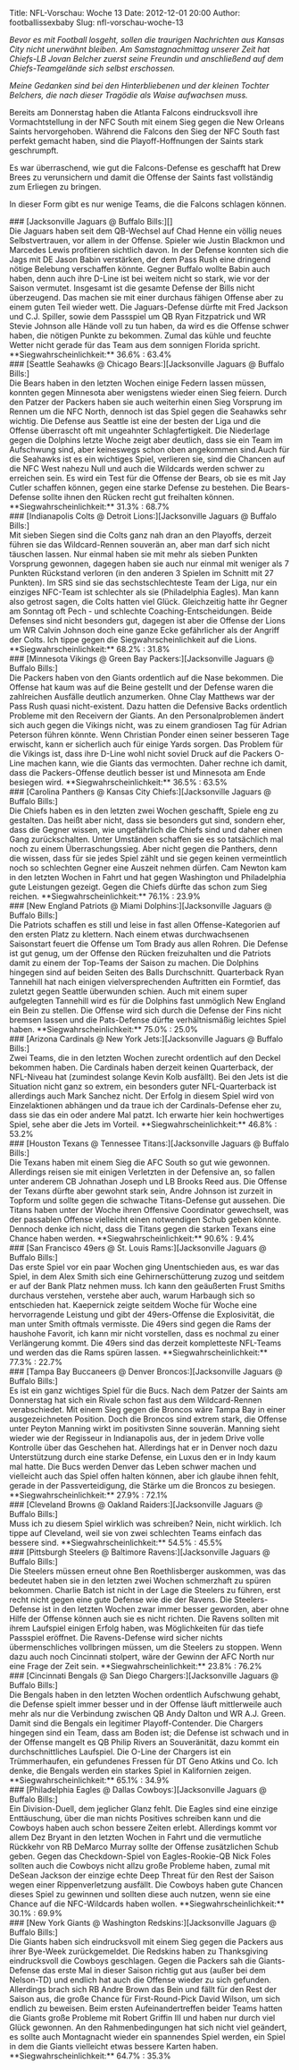 Title: NFL-Vorschau: Woche 13
Date: 2012-12-01 20:00
Author: footballissexbaby
Slug: nfl-vorschau-woche-13

<em>Bevor es mit Football losgeht, sollen die traurigen Nachrichten aus
Kansas City nicht unerwähnt bleiben. Am Samstagnachmittag unserer Zeit
hat Chiefs-LB Jovan Belcher zuerst seine Freundin und anschließend auf
dem Chiefs-Teamgelände sich selbst erschossen.

Meine Gedanken sind bei den Hinterbliebenen und der kleinen Tochter
Belchers, die nach dieser Tragödie als Waise aufwachsen muss.</em>

Bereits am Donnerstag haben die Atlanta Falcons eindrucksvoll ihre
Vormachtstellung in der NFC South mit einem Sieg gegen die New Orleans
Saints hervorgehoben. Während die Falcons den Sieg der NFC South fast
perfekt gemacht haben, sind die Playoff-Hoffnungen der Saints stark
geschrumpft.

Es war überraschend, wie gut die Falcons-Defense es geschafft hat Drew
Brees zu verunsichern und damit die Offense der Saints fast vollständig
zum Erliegen zu bringen.

In dieser Form gibt es nur wenige Teams, die die Falcons schlagen
können.

<div id="accordion">
### [Jacksonville Jaguars @ Buffalo Bills:][]

<div>
Die Jaguars haben seit dem QB-Wechsel auf Chad Henne ein völlig neues
Selbstvertrauen, vor allem in der Offense. Spieler wie Justin Blackmon
und Marcedes Lewis profitieren sichtlich davon. In der Defense konnten
sich die Jags mit DE Jason Babin verstärken, der dem Pass Rush eine
dringend nötige Belebung verschaffen könnte. Gegner Buffalo wollte Babin
auch haben, denn auch ihre D-Line ist bei weitem nicht so stark, wie vor
der Saison vermutet. Insgesamt ist die gesamte Defense der Bills nicht
überzeugend. Das machen sie mit einer durchaus fähigen Offense aber zu
einem guten Teil wieder wett. Die Jaguars-Defense dürfte mit Fred
Jackson und C.J. Spiller, sowie dem Passspiel um QB Ryan Fitzpatrick und
WR Stevie Johnson alle Hände voll zu tun haben, da wird es die Offense
schwer haben, die nötigen Punkte zu bekommen. Zumal das kühle und
feuchte Wetter nicht gerade für das Team aus dem sonnigen Florida
spricht.  
**Siegwahrscheinlichkeit:** 36.6% : 63.4%

</div>
### [Seattle Seahawks @ Chicago Bears:][Jacksonville Jaguars @ Buffalo Bills:]

<div>
Die Bears haben in den letzten Wochen einige Federn lassen müssen,
konnten gegen Minnesota aber wenigstens wieder einen Sieg feiern. Durch
den Patzer der Packers haben sie auch weiterhin einen Sieg Vorsprung im
Rennen um die NFC North, dennoch ist das Spiel gegen die Seahawks sehr
wichtig. Die Defense aus Seattle ist eine der besten der Liga und die
Offense überrascht oft mit ungeahnter Schlagfertigkeit. Die Niederlage
gegen die Dolphins letzte Woche zeigt aber deutlich, dass sie ein Team
im Aufschwung sind, aber keineswegs schon oben angekommen sind.Auch für
die Seahawks ist es ein wichtiges Spiel, verlieren sie, sind die Chancen
auf die NFC West nahezu Null und auch die Wildcards werden schwer zu
erreichen sein. Es wird ein Test für die Offense der Bears, ob sie es
mit Jay Cutler schaffen können, gegen eine starke Defense zu bestehen.
Die Bears-Defense sollte ihnen den Rücken recht gut freihalten können.  
**Siegwahrscheinlichkeit:** 31.3% : 68.7%

</div>
### [Indianapolis Colts @ Detroit Lions:][Jacksonville Jaguars @ Buffalo Bills:]

<div>
Mit sieben Siegen sind die Colts ganz nah dran an den Playoffs, derzeit
führen sie das Wildcard-Rennen souverän an, aber man darf sich nicht
täuschen lassen. Nur einmal haben sie mit mehr als sieben Punkten
Vorsprung gewonnen, dagegen haben sie auch nur einmal mit weniger als 7
Punkten Rückstand verloren (in den anderen 3 Spielen im Schnitt mit 27
Punkten). Im SRS sind sie das sechstschlechteste Team der Liga, nur ein
einziges NFC-Team ist schlechter als sie (Philadelphia Eagles). Man kann
also getrost sagen, die Colts hatten viel Glück. Gleichzeitig hatte ihr
Gegner am Sonntag oft Pech - und schlechte Coaching-Entscheidungen.
Beide Defenses sind nicht besonders gut, dagegen ist aber die Offense
der Lions um WR Calvin Johnson doch eine ganze Ecke gefährlicher als der
Angriff der Colts. Ich tippe gegen die Siegwahrscheinlichkeit auf die
Lions.  
**Siegwahrscheinlichkeit:** 68.2% : 31.8%

</div>
### [Minnesota Vikings @ Green Bay Packers:][Jacksonville Jaguars @ Buffalo Bills:]

<div>
Die Packers haben von den Giants ordentlich auf die Nase bekommen. Die
Offense hat kaum was auf die Beine gestellt und der Defense waren die
zahlreichen Ausfälle deutlich anzumerken. Ohne Clay Matthews war der
Pass Rush quasi nicht-existent. Dazu hatten die Defensive Backs
ordentlich Probleme mit den Receivern der Giants. An den
Personalproblemen ändert sich auch gegen die Vikings nicht, was zu einem
grandiosen Tag für Adrian Peterson führen könnte. Wenn Christian Ponder
einen seiner besseren Tage erwischt, kann er sicherlich auch für einige
Yards sorgen. Das Problem für die Vikings ist, dass ihre D-Line wohl
nicht soviel Druck auf die Packers O-Line machen kann, wie die Giants
das vermochten. Daher rechne ich damit, dass die Packers-Offense
deutlich besser ist und Minnesota am Ende besiegen wird.  
**Siegwahrscheinlichkeit:** 36.5% : 63.5%

</div>
### [Carolina Panthers @ Kansas City Chiefs:][Jacksonville Jaguars @ Buffalo Bills:]

<div>
Die Chiefs haben es in den letzten zwei Wochen geschafft, Spiele eng zu
gestalten. Das heißt aber nicht, dass sie besonders gut sind, sondern
eher, dass die Gegner wissen, wie ungefährlich die Chiefs sind und daher
einen Gang zurückschalten. Unter Umständen schaffen sie es so
tatsächlich mal noch zu einem Überraschungssieg. Aber nicht gegen die
Panthers, denn die wissen, dass für sie jedes Spiel zählt und sie gegen
keinen vermeintlich noch so schlechten Gegner eine Auszeit nehmen
dürfen. Cam Newton kam in den letzten Wochen in Fahrt und hat gegen
Washington und Philadelphia gute Leistungen gezeigt. Gegen die Chiefs
dürfte das schon zum Sieg reichen.  
**Siegwahrscheinlichkeit:** 76.1% : 23.9%

</div>
### [New England Patriots @ Miami Dolphins:][Jacksonville Jaguars @ Buffalo Bills:]

<div>
Die Patriots schaffen es still und leise in fast allen
Offense-Kategorien auf den ersten Platz zu klettern. Nach einem etwas
durchwachsenen Saisonstart feuert die Offense um Tom Brady aus allen
Rohren. Die Defense ist gut genug, um der Offense den Rücken
freizuhalten und die Patriots damit zu einem der Top-Teams der Saison zu
machen. Die Dolphins hingegen sind auf beiden Seiten des Balls
Durchschnitt. Quarterback Ryan Tannehill hat nach einigen
vielversprechenden Auftritten ein Formtief, das zuletzt gegen Seattle
überwunden schien. Auch mit einem super aufgelegten Tannehill wird es
für die Dolphins fast unmöglich New England ein Bein zu stellen. Die
Offense wird sich durch die Defense der Fins nicht bremsen lassen und
die Pats-Defense dürfte verhältnismäßig leichtes Spiel haben.  
**Siegwahrscheinlichkeit:** 75.0% : 25.0%

</div>
### [Arizona Cardinals @ New York Jets:][Jacksonville Jaguars @ Buffalo Bills:]

<div>
Zwei Teams, die in den letzten Wochen zurecht ordentlich auf den Deckel
bekommen haben. Die Cardinals haben derzeit keinen Quarterback, der
NFL-Niveau hat (zumindest solange Kevin Kolb ausfällt). Bei den Jets ist
die Situation nicht ganz so extrem, ein besonders guter NFL-Quarterback
ist allerdings auch Mark Sanchez nicht. Der Erfolg in diesem Spiel wird
von Einzelaktionen abhängen und da traue ich der Cardinals-Defense eher
zu, dass sie das ein oder andere Mal patzt. Ich erwarte hier kein
hochwertiges Spiel, sehe aber die Jets im Vorteil.  
**Siegwahrscheinlichkeit:** 46.8% : 53.2%

</div>
### [Houston Texans @ Tennessee Titans:][Jacksonville Jaguars @ Buffalo Bills:]

<div>
Die Texans haben mit einem Sieg die AFC South so gut wie gewonnen.
Allerdings reisen sie mit einigen Verletzten in der Defensive an, so
fallen unter anderem CB Johnathan Joseph und LB Brooks Reed aus. Die
Offense der Texans dürfte aber gewohnt stark sein, Andre Johnson ist
zurzeit in Topform und sollte gegen die schwache Titans-Defense gut
aussehen. Die Titans haben unter der Woche ihren Offensive Coordinator
gewechselt, was der passablen Offense vielleicht einen notwendigen Schub
geben könnte. Dennoch denke ich nicht, dass die Titans gegen die starken
Texans eine Chance haben werden.  
**Siegwahrscheinlichkeit:** 90.6% : 9.4%

</div>
### [San Francisco 49ers @ St. Louis Rams:][Jacksonville Jaguars @ Buffalo Bills:]

<div>
Das erste Spiel vor ein paar Wochen ging Unentschieden aus, es war das
Spiel, in dem Alex Smith sich eine Gehirnerschütterung zuzog und seitdem
er auf der Bank Platz nehmen muss. Ich kann den geäußerten Frust Smiths
durchaus verstehen, verstehe aber auch, warum Harbaugh sich so
entschieden hat. Kaepernick zeigte seitdem Woche für Woche eine
hervorragende Leistung und gibt der 49ers-Offense die Explosivität, die
man unter Smith oftmals vermisste. Die 49ers sind gegen die Rams der
haushohe Favorit, ich kann mir nicht vorstellen, dass es nochmal zu
einer Verlängerung kommt. Die 49ers sind das derzeit kompletteste
NFL-Teams und werden das die Rams spüren lassen.  
**Siegwahrscheinlichkeit:** 77.3% : 22.7%

</div>
### [Tampa Bay Buccaneers @ Denver Broncos:][Jacksonville Jaguars @ Buffalo Bills:]

<div>
Es ist ein ganz wichtiges Spiel für die Bucs. Nach dem Patzer der Saints
am Donnerstag hat sich ein Rivale schon fast aus dem Wildcard-Rennen
verabschiedet. Mit einem Sieg gegen die Broncos wäre Tampa Bay in einer
ausgezeichneten Position. Doch die Broncos sind extrem stark, die
Offense unter Peyton Manning wirkt im positivsten Sinne souverän.
Manning sieht wieder wie der Regisseur in Indianapolis aus, der in jedem
Drive volle Kontrolle über das Geschehen hat. Allerdings hat er in
Denver noch dazu Unterstützung durch eine starke Defense, ein Luxus den
er in Indy kaum mal hatte. Die Bucs werden Denver das Leben schwer
machen und vielleicht auch das Spiel offen halten können, aber ich
glaube ihnen fehlt, gerade in der Passverteidigung, die Stärke um die
Broncos zu besiegen.  
**Siegwahrscheinlichkeit:** 27.9% : 72.1%

</div>
### [Cleveland Browns @ Oakland Raiders:][Jacksonville Jaguars @ Buffalo Bills:]

<div>
Muss ich zu diesem Spiel wirklich was schreiben? Nein, nicht wirklich.
Ich tippe auf Cleveland, weil sie von zwei schlechten Teams einfach das
bessere sind.  
**Siegwahrscheinlichkeit:** 54.5% : 45.5%

</div>
### [Pittsburgh Steelers @ Baltimore Ravens:][Jacksonville Jaguars @ Buffalo Bills:]

<div>
Die Steelers müssen erneut ohne Ben Roethlisberger auskommen, was das
bedeutet haben sie in den letzten zwei Wochen schmerzhaft zu spüren
bekommen. Charlie Batch ist nicht in der Lage die Steelers zu führen,
erst recht nicht gegen eine gute Defense wie die der Ravens. Die
Steelers-Defense ist in den letzten Wochen zwar immer besser geworden,
aber ohne Hilfe der Offense können auch sie es nicht richten. Die Ravens
sollten mit ihrem Laufspiel einigen Erfolg haben, was Möglichkeiten für
das tiefe Passspiel eröffnet. Die Ravens-Defense wird sicher nichts
übermenschliches vollbringen müssen, um die Steelers zu stoppen. Wenn
dazu auch noch Cincinnati stolpert, wäre der Gewinn der AFC North nur
eine Frage der Zeit sein.  
**Siegwahrscheinlichkeit:** 23.8% : 76.2%

</div>
### [Cincinnati Bengals @ San Diego Chargers:][Jacksonville Jaguars @ Buffalo Bills:]

<div>
Die Bengals haben in den letzten Wochen ordentlich Aufschwung gehabt,
die Defense spielt immer besser und in der Offense läuft mittlerweile
auch mehr als nur die Verbindung zwischen QB Andy Dalton und WR A.J.
Green. Damit sind die Bengals ein legitimer Playoff-Contender. Die
Chargers hingegen sind ein Team, dass am Boden ist; die Defense ist
schwach und in der Offense mangelt es QB Philip Rivers an Souveränität,
dazu kommt ein durchschnittliches Laufspiel. Die O-Line der Chargers ist
ein Trümmerhaufen, ein gefundenes Fressen für DT Geno Atkins und Co. Ich
denke, die Bengals werden ein starkes Spiel in Kalifornien zeigen.  
**Siegwahrscheinlichkeit:** 65.1% : 34.9%

</div>
### [Philadelphia Eagles @ Dallas Cowboys:][Jacksonville Jaguars @ Buffalo Bills:]

<div>
Ein Division-Duell, dem jeglicher Glanz fehlt. Die Eagles sind eine
einzige Enttäuschung, über die man nichts Positives schreiben kann und
die Cowboys haben auch schon bessere Zeiten erlebt. Allerdings kommt vor
allem Dez Bryant in den letzten Wochen in Fahrt und die vermutliche
Rückkehr von RB DeMarco Murray sollte der Offense zusätzlichen Schub
geben. Gegen das Checkdown-Spiel von Eagles-Rookie-QB Nick Foles sollten
auch die Cowboys nicht allzu große Probleme haben, zumal mit DeSean
Jackson der einzige echte Deep Threat für den Rest der Saison wegen
einer Rippenverletzung ausfällt. Die Cowboys haben gute Chancen dieses
Spiel zu gewinnen und sollten diese auch nutzen, wenn sie eine Chance
auf die NFC-Wildcards haben wollen.  
**Siegwahrscheinlichkeit:** 30.1% : 69.9%

</div>
### [New York Giants @ Washington Redskins:][Jacksonville Jaguars @ Buffalo Bills:]

<div>
Die Giants haben sich eindrucksvoll mit einem Sieg gegen die Packers aus
ihrer Bye-Week zurückgemeldet. Die Redskins haben zu Thanksgiving
eindrucksvoll die Cowboys geschlagen. Gegen die Packers sah die
Giants-Defense das erste Mal in dieser Saison richtig gut aus (außer bei
dem Nelson-TD) und endlich hat auch die Offense wieder zu sich gefunden.
Allerdings brach sich RB Andre Brown das Bein und fällt für den Rest der
Saison aus, die große Chance für First-Round-Pick David Wilson, um sich
endlich zu beweisen. Beim ersten Aufeinandertreffen beider Teams hatten
die Giants große Probleme mit Robert Griffin III und haben nur durch
viel Glück gewonnen. An den Rahmenbedingungen hat sich nicht viel
geändert, es sollte auch Montagnacht wieder ein spannendes Spiel werden,
ein Spiel in dem die Giants vielleicht etwas bessere Karten haben.  
**Siegwahrscheinlichkeit:** 64.7% : 35.3%

</div>
</div>

  [Jacksonville Jaguars @ Buffalo Bills:]: #
